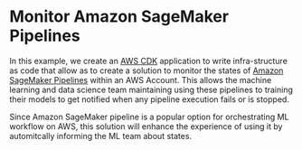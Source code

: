 # Monitor Amazon SageMaker Pipelines

In this example, we create an [AWS CDK](https://docs.aws.amazon.com/cdk/v2/guide/home.html) application to write infra-structure as code that allow as to create a solution to monitor the states of [Amazon SageMaker Pipelines](https://docs.aws.amazon.com/sagemaker/latest/dg/pipelines-sdk.html) within an AWS Account.
This allows the machine learning and data science team maintaining using these pipelines to training their models to get notified when any pipeline execution fails or is stopped.

Since Amazon SageMaker pipeline is a popular option for orchestrating ML workflow on AWS, this solution will enhance the experience of using it by automitcally informing the ML team about states.
